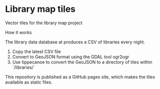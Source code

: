 # Library map tiles

Vector tiles for the library map project


How it works

The library data database at produces a CSV of libraries every night. 

1. Copy the latest CSV file
2. Convert to GeoJSON format using the GDAL tool ogr2ogr
3. Use tippecanoe to convert the GeoJSON to a directory of tiles within ´/libraries/´

This repository is published as a GitHub pages site, which makes the tiles available as static files.


